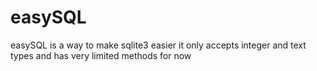 # easySQL
easySQL is a way to make sqlite3 easier
it only accepts integer and text types and has very limited methods for now